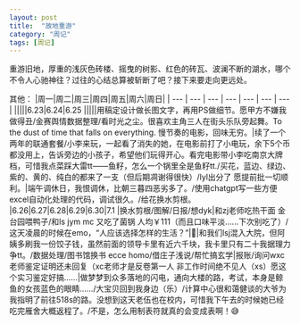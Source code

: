 ```yaml
---
layout: post
title:  "故地重游"
category: "周记"
tags: [周记]
---
```

重游旧地，厚重的浅灰色砖楼、摇曳的树影、红色的砖瓦、波澜不断的湖水，哪个不令人心驰神往？过往的心结总算被斩断了吧？接下来要走向更远处。

其他：
|周一|周二|周三|周四|周五|周六|周日|
| --- | --- | --- | --- | --- | --- | --- |
|||||6.23|6.24|6.25
|||||用稿定设计做长图文字，再用PS做细节。愿甲方不嫌我做得丑/金赛舆情数据整理/看时光之尘。很喜欢主角三人在街头乐队旁起舞。To the dust of time that falls on everything. 慢节奏的电影，回味无穷。|续了一个两年的联通套餐/小李来玩，一起看了消失的她，在电影前打了小电玩，余下5个币都没用上，告诉旁边的小孩子，希望他们玩得开心。看完电影带小李吃南京大牌档，可惜我点菜踩大雷tt——鱼籽，怎么一个锅里全是鱼籽tt./买花，蓝边、绿边、紫的、黄的、纯白的都来了一支（但后期凋谢得很快）/lyl出分了 愿提前批一切顺利。|端午调休日，我恨调休，比朝三暮四恶劣多了。/使用chatgpt写一些方便excel自动化处理的代码，调试很久。/给花换水剪根。
|6.26|6.27|6.28|6.29|6.30|7.1
|换水剪根/图解/日报/想dyk|和zj老师吃热干面 金台园喂鸭子/和ls jym mc 又吃了菌锅 人均￥111（而且口味平淡……下次别吃了）/这天凌晨的时候在emo，“人应该选择怎样的生活？”|🤔|和我们lsj混入大院，但阿姨多刷我一份饺子钱，虽然前面的领导卡里有近六千块，我卡里只有二十我据理力争tt。/数据处理/图书馆换书 ecce homo/借庄子浅说/帮忙搞玄学|报账/询问wxc老师鉴定证明还未回复（xc老师才是反卷第一人 非工作时间绝不见人（xs）愿这个实习鉴定好搞……|做梦梦到众多落地的闪电，通向大楼的路，考试，本身是鲸鱼的女孩蓝色的眼睛……/大宝贝回到我身边（乐）/计算中心很和蔼健谈的大爷为我指明了前往518s的路。没想到这天老伍也在校内，可惜我下午去的时候她已经吃完雁舍大概返程了。/不是，怎么用制表符就真的会变成表啊！😅